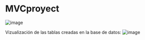 # MVCproyect

![image](https://github.com/psmedinadi22/MVCproyect/assets/64180738/706a2ccf-5759-4a07-ad59-b5ad2bf977ac)

Vizualización de las tablas creadas en la base de datos:
![image](https://github.com/psmedinadi22/MVCproyect/assets/64180738/a84a887a-5f28-49cc-8407-f159b085ab09)
